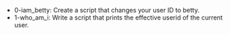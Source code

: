 * 0-iam_betty: Create a script that changes your user ID to betty.
* 1-who_am_i: Write a script that prints the effective userid of the current user.

